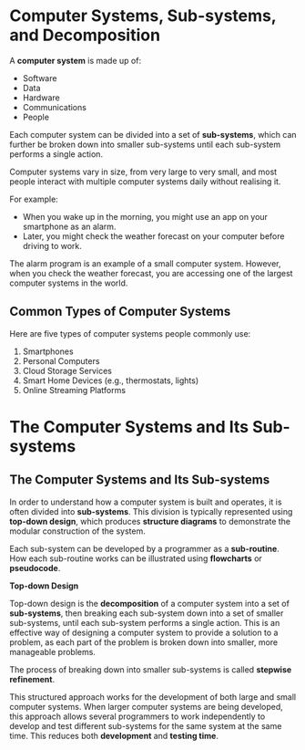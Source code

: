 # Computer Systems, Sub-systems, and Decomposition

A **computer system** is made up of:  
- Software  
- Data  
- Hardware  
- Communications  
- People  

Each computer system can be divided into a set of **sub-systems**, which can further be broken down into smaller sub-systems until each sub-system performs a single action.

Computer systems vary in size, from very large to very small, and most people interact with multiple computer systems daily without realising it.  

For example:  
- When you wake up in the morning, you might use an app on your smartphone as an alarm.  
- Later, you might check the weather forecast on your computer before driving to work.  

The alarm program is an example of a small computer system. However, when you check the weather forecast, you are accessing one of the largest computer systems in the world.

## Common Types of Computer Systems

Here are five types of computer systems people commonly use:  
1. Smartphones  
2. Personal Computers  
3. Cloud Storage Services  
4. Smart Home Devices (e.g., thermostats, lights)  
5. Online Streaming Platforms  


# The Computer Systems and Its Sub-systems

## The Computer Systems and Its Sub-systems  

In order to understand how a computer system is built and operates, it is often divided into **sub-systems**. This division is typically represented using **top-down design**, which produces **structure diagrams** to demonstrate the modular construction of the system.  

Each sub-system can be developed by a programmer as a **sub-routine**. How each sub-routine works can be illustrated using **flowcharts** or **pseudocode**.  

**Top-down Design**  

Top-down design is the **decomposition** of a computer system into a set of **sub-systems**, then breaking each sub-system down into a set of smaller sub-systems, until each sub-system performs a single action. This is an effective way of designing a computer system to provide a solution to a problem, as each part of the problem is broken down into smaller, more manageable problems.  

The process of breaking down into smaller sub-systems is called **stepwise refinement**.  

This structured approach works for the development of both large and small computer systems. When larger computer systems are being developed, this approach allows several programmers to work independently to develop and test different sub-systems for the same system at the same time. This reduces both **development** and **testing time**.  




